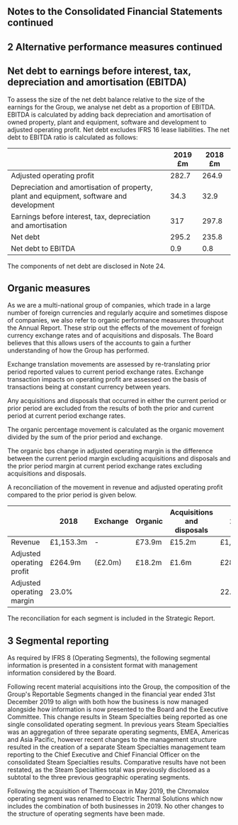 ## Notes to the Consolidated Financial Statements continued

## 2 Alternative performance measures continued

## Net debt to earnings before interest, tax, depreciation and amortisation (EBITDA)

To assess the size of the net debt balance relative to the size of the earnings for the Group, we analyse net debt as a proportion of EBITDA. EBITDA is calculated by adding back depreciation and amortisation of owned property, plant and equipment, software and development to adjusted operating profit. Net debt excludes IFRS 16 lease liabilities. The net debt to EBITDA ratio is calculated as follows:

|                                                                                          |   2019 £m |   2018 £m |
|------------------------------------------------------------------------------------------|-----------|-----------|
| Adjusted operating profit                                                                |     282.7 |     264.9 |
| Depreciation and amortisation of property, plant and equipment, software and development |      34.3 |      32.9 |
| Earnings before interest, tax, depreciation and amortisation                             |     317   |     297.8 |
| Net debt                                                                                 |     295.2 |     235.8 |
| Net debt to EBITDA                                                                       |       0.9 |       0.8 |

The components of net debt are disclosed in Note 24.

## Organic measures

As we are a multi-national group of companies, which trade in a large number of foreign currencies and regularly acquire and sometimes dispose of companies, we also refer to organic performance measures throughout the Annual Report. These strip out the effects of the movement of foreign currency exchange rates and of acquisitions and disposals. The Board believes that this allows users of the accounts to gain a further understanding of how the Group has performed.

Exchange translation movements are assessed by re-translating prior period reported values to current period exchange rates. Exchange transaction impacts on operating profit are assessed on the basis of transactions being at constant currency between years.

Any acquisitions and disposals that occurred in either the current period or prior period are excluded from the results of both the prior and current period at current period exchange rates.

The organic percentage movement is calculated as the organic movement divided by the sum of the prior period and exchange.

The organic bps change in adjusted operating margin is the difference between the current period margin excluding acquisitions and disposals and the prior period margin at current period exchange rates excluding acquisitions and disposals.

A reconciliation of the movement in revenue and adjusted operating profit compared to the prior period is given below.

|                           | 2018      | Exchange   | Organic   | Acquisitions  and disposals   | 2019      | Organic   | Reported   |
|---------------------------|-----------|------------|-----------|-------------------------------|-----------|-----------|------------|
| Revenue                   | £1,153.3m | -          | £73.9m    | £15.2m                        | £1,242.4m | +6%       | +8%        |
| Adjusted operating profit | £264.9m   | (£2.0m)    | £18.2m    | £1.6m                         | £282.7m   | +7%       | +7%        |
| Adjusted operating margin | 23.0%     |            |           |                               | 22.8%     | +10 bps   | -20 bps    |

The reconciliation for each segment is included in the Strategic Report.

## 3 Segmental reporting

As required by IFRS 8 (Operating Segments), the following segmental information is presented in a consistent format with management information considered by the Board.

Following recent material acquisitions into the Group, the composition of the Group's Reportable Segments changed in the financial year ended 31st December 2019 to align with both how the business is now managed alongside how information is now presented to the Board and the Executive Committee. This change results in Steam Specialties being reported as one single consolidated operating segment. In previous years Steam Specialties was an aggregation of three separate operating segments, EMEA, Americas and Asia Pacific, however recent changes to the management structure resulted in the creation of a separate Steam Specialties management team reporting to the Chief Executive and Chief Financial Officer on the consolidated Steam Specialties results. Comparative results have not been restated, as the Steam Specialties total was previously disclosed as a subtotal to the three previous geographic operating segments.

Following the acquisition of Thermocoax in May 2019, the Chromalox operating segment was renamed to Electric Thermal Solutions which now includes the combination of both businesses in 2019. No other changes to the structure of operating segments have been made.